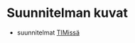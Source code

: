# Suunnitelman kuvat

- suunnitelmat [TIMissä](https://tim.jyu.fi/view/kurssit/tie/ohj2/2022k/ht/suunnitelmat)